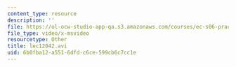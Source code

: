 ```yaml
---
content_type: resource
description: ''
file: https://ol-ocw-studio-app-qa.s3.amazonaws.com/courses/ec-s06-practical-electronics-fall-2004/6b0fba12a5516dfdc6ce599cb6c7cc1e_lec12042.avi
file_type: video/x-msvideo
resourcetype: Other
title: lec12042.avi
uid: 6b0fba12-a551-6dfd-c6ce-599cb6c7cc1e
---
```

